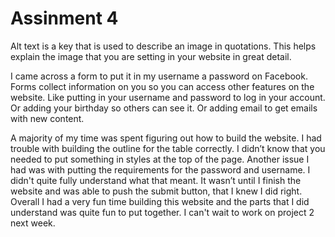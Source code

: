 # Assinment 4

Alt text is a key that is used to describe an image in quotations. This helps explain the image that you are setting in your website in great detail.

I came across a form to put it in my username a password on Facebook. Forms collect information on you so you can access other features on the website. Like putting in your username and password to log in your account.  Or adding your birthday so others can see it.  Or adding email to get emails with new content.

A majority of my time was spent figuring out how to build the website. I had trouble with building the outline for the table correctly.  I didn’t know that you needed to put something in styles at the top of the page. Another issue I had was with putting the requirements for the password and username. I didn't quite fully understand what that meant. It wasn’t until I finish the website and was able to push the submit button, that I knew I did right. Overall I had a very fun time building this website and the parts that I did understand was quite fun to put together. I can't wait to work on project 2 next week.
